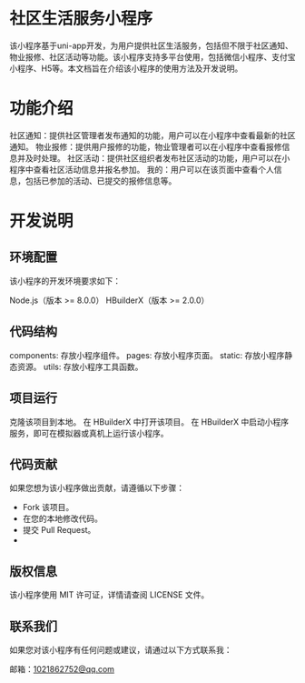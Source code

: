 # 社区生活服务小程序
该小程序基于uni-app开发，为用户提供社区生活服务，包括但不限于社区通知、物业报修、社区活动等功能。该小程序支持多平台使用，包括微信小程序、支付宝小程序、H5等。本文档旨在介绍该小程序的使用方法及开发说明。

# 功能介绍
社区通知：提供社区管理者发布通知的功能，用户可以在小程序中查看最新的社区通知。
物业报修：提供用户报修的功能，物业管理者可以在小程序中查看报修信息并及时处理。
社区活动：提供社区组织者发布社区活动的功能，用户可以在小程序中查看社区活动信息并报名参加。
我的：用户可以在该页面中查看个人信息，包括已参加的活动、已提交的报修信息等。
# 开发说明
## 环境配置
该小程序的开发环境要求如下：

Node.js（版本 >= 8.0.0）
HBuilderX（版本 >= 2.0.0）
## 代码结构
components: 存放小程序组件。
pages: 存放小程序页面。
static: 存放小程序静态资源。
utils: 存放小程序工具函数。
## 项目运行
克隆该项目到本地。
在 HBuilderX 中打开该项目。
在 HBuilderX 中启动小程序服务，即可在模拟器或真机上运行该小程序。
## 代码贡献
如果您想为该小程序做出贡献，请遵循以下步骤：

- Fork 该项目。
- 在您的本地修改代码。
- 提交 Pull Request。
- 
## 版权信息
该小程序使用 MIT 许可证，详情请查阅 LICENSE 文件。

## 联系我们
如果您对该小程序有任何问题或建议，请通过以下方式联系我：

邮箱：1021862752@qq.com

